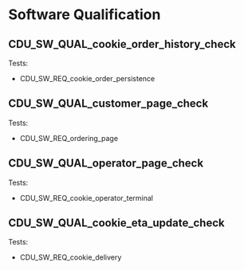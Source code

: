 # Software Qualification

## CDU_SW_QUAL_cookie_order_history_check

Tests:

- CDU_SW_REQ_cookie_order_persistence

## CDU_SW_QUAL_customer_page_check

Tests:

- CDU_SW_REQ_ordering_page

## CDU_SW_QUAL_operator_page_check

Tests:

- CDU_SW_REQ_cookie_operator_terminal

## CDU_SW_QUAL_cookie_eta_update_check

Tests:

- CDU_SW_REQ_cookie_delivery
